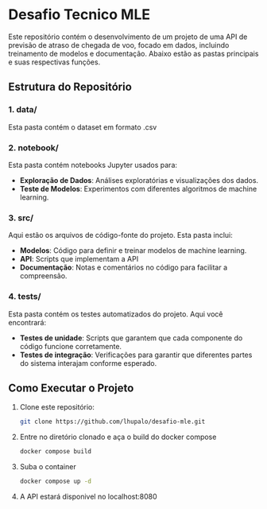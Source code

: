# Desafio Tecnico MLE

Este repositório contém o desenvolvimento de um projeto de uma API de previsão de atraso de chegada de voo, focado em dados, incluindo treinamento de modelos e documentação. Abaixo estão as pastas principais e suas respectivas funções.

## Estrutura do Repositório

### 1. **data/**
   Esta pasta contém o dataset em formato .csv

### 2. **notebook/**
   Esta pasta contém notebooks Jupyter usados para:
   - **Exploração de Dados**: Análises exploratórias e visualizações dos dados.
   - **Teste de Modelos**: Experimentos com diferentes algoritmos de machine learning.

### 3. **src/**
   Aqui estão os arquivos de código-fonte do projeto. Esta pasta inclui:
   - **Modelos**: Código para definir e treinar modelos de machine learning.
   - **API**: Scripts que implementam a API
   - **Documentação**: Notas e comentários no código para facilitar a compreensão.

### 4. **tests/**
   Esta pasta contém os testes automatizados do projeto. Aqui você encontrará:
   - **Testes de unidade**: Scripts que garantem que cada componente do código funcione corretamente.
   - **Testes de integração**: Verificações para garantir que diferentes partes do sistema interajam conforme esperado.

## Como Executar o Projeto

1. Clone este repositório:
   ```bash
   git clone https://github.com/lhupalo/desafio-mle.git
2. Entre no diretório clonado e aça o build do docker compose
   ```bash
   docker compose build
3. Suba o container
   ```bash
   docker compose up -d
4. A API estará disponivel no localhost:8080
